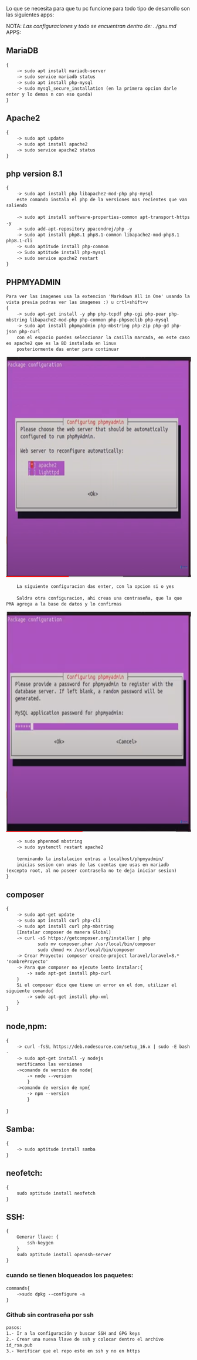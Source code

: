 Lo que se necesita para que tu pc funcione para todo tipo de desarrollo son las siguientes apps:

NOTA: *Las configuraciones y todo se encuentran dentro de: ../gnu.md*
APPS:
## MariaDB
~~~
{
    -> sudo apt install mariadb-server
    -> sudo service mariadb status
    -> sudo apt install php-mysql
    -> sudo mysql_secure_installation (en la primera opcion darle enter y lo demas n con eso queda)
}
~~~
## Apache2
~~~
{
    -> sudo apt update
    -> sudo apt install apache2
    -> sudo service apache2 status
}
~~~
## php version 8.1
~~~
{
    -> sudo apt install php libapache2-mod-php php-mysql
    este comando instala el php de la versiones mas recientes que van saliendo

    -> sudo apt install software-properties-common apt-transport-https -y
    -> sudo add-apt-repository ppa:ondrej/php -y
    -> sudo apt install php8.1 php8.1-common libapache2-mod-php8.1 php8.1-cli
    -> sudo aptitude install php-common
    -> Sudo aptitude install php-mysql
    -> sudo service apache2 restart
}
~~~
## PHPMYADMIN
~~~
Para ver las imagenes usa la extencion 'Markdown All in One' usando la vista previa podras ver las imagenes :) u crtl+shift+v
{
    -> sudo apt-get install -y php php-tcpdf php-cgi php-pear php-mbstring libapache2-mod-php php-common php-phpseclib php-mysql
    -> sudo apt install phpmyadmin php-mbstring php-zip php-gd php-json php-curl
    con el espacio puedes seleccionar la casilla marcada, en este caso es apache2 que es la BD instalada en linux
    posteriormente das enter para continuar
~~~

<img src="img/configPMA.png" height="600px">

~~~
    La siguiente configuracion das enter, con la opcion si o yes

    Saldra otra configuracion, ahi creas una contraseña, que la que PMA agrega a la base de datos y lo confirmas
~~~

<img src="img/contraPMA.png" height="600px">


~~~
    -> sudo phpenmod mbstring
    -> sudo systemctl restart apache2

    terminando la instalacion entras a localhost/phpmyadmin/
    inicias sesion con unas de las cuentas que usas en mariadb (excepto root, al no poseer contraseña no te deja iniciar sesion)
}
~~~
## composer
~~~
{
    -> sudo apt-get update
    -> sudo apt install curl php-cli 
    -> sudo apt install curl php-mbstring
    [Instalar composer de manera Global]
    -> curl -sS https://getcomposer.org/installer | php
            sudo mv composer.phar /usr/local/bin/composer
            sudo chmod +x /usr/local/bin/composer
    -> Crear Proyecto: composer create-project laravel/laravel=8.* 'nombreProyecto'
    -> Para que composer no ejecute lento instalar:{
        -> sudo apt-get install php-curl
    }
    Si el composer dice que tiene un error en el dom, utilizar el siguiente comando{
        -> sudo apt-get install php-xml
    }
}
~~~
## node,npm:
~~~
{
    -> curl -fsSL https://deb.nodesource.com/setup_16.x | sudo -E bash -
    -> sudo apt-get install -y nodejs
    verificamos las versiones
    ->comando de version de node{
        -> node --version
        }
    ->comando de version de npm{ 
        -> npm --version
        }

}
~~~
## Samba:
~~~
{
    -> sudo aptitude install samba
}
~~~
## neofetch: 
~~~
{
    sudo aptitude install neofetch
}
~~~

## SSH:
~~~
{
    Generar llave: {
        ssh-keygen
    }
    sudo aptitude install openssh-server
}
~~~

### cuando se tienen bloqueados los paquetes:
~~~
commands{
    ->sudo dpkg --configure -a
}
~~~

### Github sin contraseña por ssh
~~~
pasos:
1.- Ir a la configuración y buscar SSH and GPG keys
2.- Crear una nueva llave de ssh y colocar dentro el archivo id_rsa.pub
3.- Verificar que el repo este en ssh y no en https
~~~